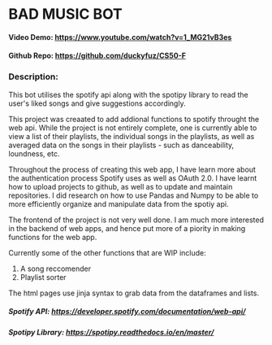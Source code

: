 # BAD MUSIC BOT
#### Video Demo:  https://www.youtube.com/watch?v=1_MG21vB3es
#### Github Repo: https://github.com/duckyfuz/CS50-F
### Description:
This bot utilises the spotify api along with the spotipy library to read the user's liked songs and give suggestions accordingly.

This project was creaated to add addional functions to spotify throught the web api. While the project is not entirely complete, one is currently able to view a list of their playlists, the individual songs in the playlists, as well as averaged data on the songs in their playlists - such as danceability, loundness, etc.

Throughout the process of creating this web app, I have learn more about the authentication process Spotify uses as well as OAuth 2.0. I have learnt how to upload projects to github, as well as to update and maintain repositories. I did research on how to use Pandas and Numpy to be able to more efficiently organize and manipulate data from the spotiy api. 

The frontend of the project is not very well done. I am much more interested in the backend of web apps, and hence put more of a piority in making functions for the web app. 

Currently some of the other functions that are WIP include: 
1. A song reccomender
2. Playlist sorter

The html pages use jinja syntax to grab data from the dataframes and lists. 

##### Spotify API: https://developer.spotify.com/documentation/web-api/
##### Spotipy Library: https://spotipy.readthedocs.io/en/master/